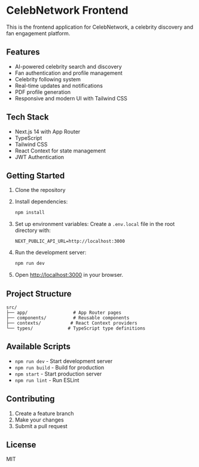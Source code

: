 # CelebNetwork Frontend

This is the frontend application for CelebNetwork, a celebrity discovery and fan engagement platform.

## Features

- AI-powered celebrity search and discovery
- Fan authentication and profile management
- Celebrity following system
- Real-time updates and notifications
- PDF profile generation
- Responsive and modern UI with Tailwind CSS

## Tech Stack

- Next.js 14 with App Router
- TypeScript
- Tailwind CSS
- React Context for state management
- JWT Authentication

## Getting Started

1. Clone the repository
2. Install dependencies:
   ```bash
   npm install
   ```

3. Set up environment variables:
   Create a `.env.local` file in the root directory with:
   ```
   NEXT_PUBLIC_API_URL=http://localhost:3000
   ```

4. Run the development server:
   ```bash
   npm run dev
   ```

5. Open [http://localhost:3000](http://localhost:3000) in your browser.

## Project Structure

```
src/
├── app/                 # App Router pages
├── components/          # Reusable components
├── contexts/           # React Context providers
└── types/             # TypeScript type definitions
```

## Available Scripts

- `npm run dev` - Start development server
- `npm run build` - Build for production
- `npm start` - Start production server
- `npm run lint` - Run ESLint

## Contributing

1. Create a feature branch
2. Make your changes
3. Submit a pull request

## License

MIT 